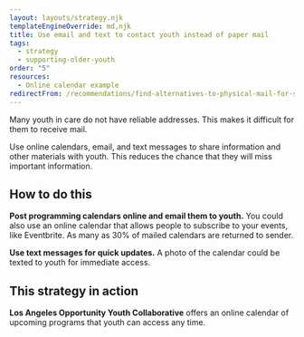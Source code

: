 ```yaml
---
layout: layouts/strategy.njk
templateEngineOverride: md,njk
title: Use email and text to contact youth instead of paper mail
tags:
  - strategy
  - supporting-older-youth
order: "5"
resources:
  - Online calendar example
redirectFrom: /recommendations/find-alternatives-to-physical-mail-for-sharing-documents-with-youth/
---
```

Many youth in care do not have reliable addresses. This makes it difficult for them to receive mail.

Use online calendars, email, and text messages to share information and other materials with youth. This reduces the chance that they will miss important information.

## How to do this

**Post programming calendars online and email them to youth.** You could also use an online calendar that allows people to subscribe to your events, like Eventbrite. As many as 30% of mailed calendars are returned to sender.

**Use text messages for quick updates.** A photo of the calendar could be texted to youth for immediate access.

## This strategy in action

**Los Angeles Opportunity Youth Collaborative** offers an online calendar of upcoming programs that youth can access any time.[](https://www.eventbrite.com/o/los-angeles-opportunity-youth-collaborative-30967055551)
